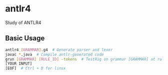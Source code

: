 # antlr4
Study of ANTLR4

## Basic Usage
```bash
antlr4 [GRAMMAR].g4  # Generate parser and lexer
javac *.java  # Compile antlr-generated code
grun [GRAMMAR] [RULE_ID] -tokens  # TestRig on grammar [GRAMMAR] at rule [RULE_ID]
[YOUR INPUT]
[EOF]  # Ctrl + D for linux
```
